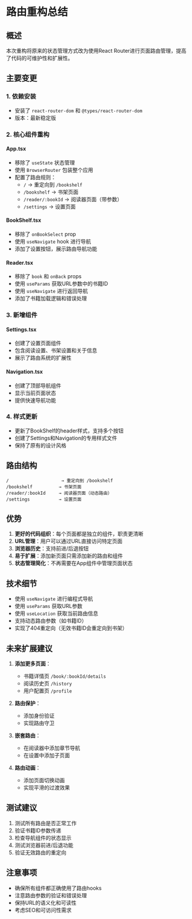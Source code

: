 # 路由重构总结

## 概述
本次重构将原来的状态管理方式改为使用React Router进行页面路由管理，提高了代码的可维护性和扩展性。

## 主要变更

### 1. 依赖安装
- 安装了 `react-router-dom` 和 `@types/react-router-dom`
- 版本：最新稳定版

### 2. 核心组件重构

#### App.tsx
- 移除了 `useState` 状态管理
- 使用 `BrowserRouter` 包装整个应用
- 配置了路由规则：
  - `/` → 重定向到 `/bookshelf`
  - `/bookshelf` → 书架页面
  - `/reader/:bookId` → 阅读器页面（带参数）
  - `/settings` → 设置页面

#### BookShelf.tsx
- 移除了 `onBookSelect` prop
- 使用 `useNavigate` hook 进行导航
- 添加了设置按钮，展示路由导航功能

#### Reader.tsx
- 移除了 `book` 和 `onBack` props
- 使用 `useParams` 获取URL参数中的书籍ID
- 使用 `useNavigate` 进行返回导航
- 添加了书籍加载逻辑和错误处理

### 3. 新增组件

#### Settings.tsx
- 创建了设置页面组件
- 包含阅读设置、书架设置和关于信息
- 展示了路由系统的扩展性

#### Navigation.tsx
- 创建了顶部导航组件
- 显示当前页面状态
- 提供快速导航功能

### 4. 样式更新
- 更新了BookShelf的header样式，支持多个按钮
- 创建了Settings和Navigation的专用样式文件
- 保持了原有的设计风格

## 路由结构

```
/                    → 重定向到 /bookshelf
/bookshelf          → 书架页面
/reader/:bookId     → 阅读器页面（动态路由）
/settings           → 设置页面
```

## 优势

1. **更好的代码组织**：每个页面都是独立的组件，职责更清晰
2. **URL管理**：用户可以通过URL直接访问特定页面
3. **浏览器历史**：支持前进/后退按钮
4. **易于扩展**：添加新页面只需添加新的路由和组件
5. **状态管理简化**：不再需要在App组件中管理页面状态

## 技术细节

- 使用 `useNavigate` 进行编程式导航
- 使用 `useParams` 获取URL参数
- 使用 `useLocation` 获取当前路由信息
- 支持动态路由参数（如书籍ID）
- 实现了404重定向（无效书籍ID会重定向到书架）

## 未来扩展建议

1. **添加更多页面**：
   - 书籍详情页 `/book/:bookId/details`
   - 阅读历史页 `/history`
   - 用户配置页 `/profile`

2. **路由保护**：
   - 添加身份验证
   - 实现路由守卫

3. **嵌套路由**：
   - 在阅读器中添加章节导航
   - 在设置中添加子页面

4. **路由动画**：
   - 添加页面切换动画
   - 实现平滑的过渡效果

## 测试建议

1. 测试所有路由是否正常工作
2. 验证书籍ID参数传递
3. 检查导航组件的状态显示
4. 测试浏览器前进/后退功能
5. 验证无效路由的重定向

## 注意事项

- 确保所有组件都正确使用了路由hooks
- 注意路由参数的验证和错误处理
- 保持URL的语义化和可读性
- 考虑SEO和可访问性需求
